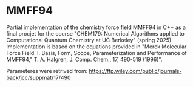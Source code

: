 # MMFF94
Partial implementation of the chemistry force field MMFF94 in C++ as a final procjet for the course "CHEM179: Numerical Algorithms applied to Computational Quantum Chemistry at UC Berkeley" (spring 2025). Implementation is based on the equations provided in "Merck Molecular Force Field. I. Basis, Form, Scope, Parameterization and Performance of MMFF94," T. A. Halgren, J. Comp. Chem., 17, 490-519 (1996)". 

Parameteres were retrived from: https://ftp.wiley.com/public/journals-back/jcc/suppmat/17/490
